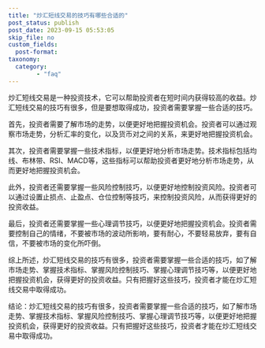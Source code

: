```yaml
---
title: "炒汇短线交易的技巧有哪些合适的"
post_status: publish
post_date: 2023-09-15 05:53:05
skip_file: no
custom_fields: 
  post-format: 
taxonomy:
  category:
        - "faq"
---
```


炒汇短线交易是一种投资技术，它可以帮助投资者在短时间内获得较高的收益。炒汇短线交易的技巧有很多，但是要想取得成功，投资者需要掌握一些合适的技巧。

首先，投资者需要了解市场的走势，以便更好地把握投资机会。投资者可以通过观察市场走势，分析汇率的变化，以及货币对之间的关系，来更好地把握投资机会。

其次，投资者需要掌握一些技术指标，以便更好地分析市场走势。技术指标包括均线、布林带、RSI、MACD等，这些指标可以帮助投资者更好地分析市场走势，从而更好地把握投资机会。

此外，投资者还需要掌握一些风险控制技巧，以便更好地控制投资风险。投资者可以通过设置止损点、止盈点、仓位控制等技巧，来控制投资风险，从而获得更好的投资收益。

最后，投资者还需要掌握一些心理调节技巧，以便更好地把握投资机会。投资者需要控制自己的情绪，不要被市场的波动所影响，要有耐心，不要轻易放弃，要有自信，不要被市场的变化所吓倒。

综上所述，炒汇短线交易的技巧有很多，投资者需要掌握一些合适的技巧，如了解市场走势、掌握技术指标、掌握风险控制技巧、掌握心理调节技巧等，以便更好地把握投资机会，获得更好的投资收益。只有把握好这些技巧，投资者才能在炒汇短线交易中取得成功。

结论：炒汇短线交易的技巧有很多，投资者需要掌握一些合适的技巧，如了解市场走势、掌握技术指标、掌握风险控制技巧、掌握心理调节技巧等，以便更好地把握投资机会，获得更好的投资收益。只有把握好这些技巧，投资者才能在炒汇短线交易中取得成功。
